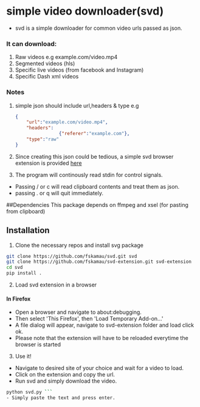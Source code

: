 # simple video downloader(svd)
- svd is a simple downloader for common video urls passed as json.

### It can download:
1. Raw videos e.g example.com/video.mp4
2. Segmented videos (hls)
3. Specific live videos (from facebook and Instagram)
4. Specific Dash xml videos

### Notes
1. simple json should include url,headers & type e.g
    ```json
    {
        "url":"example.com/video.mp4",
        "headers":
                    {"referer":"example.com"},
        "type":"raw"
    }
    ```

2. Since creating this json could be tedious, a simple svd browser extension
    is provided [here](https://github.com/fskamau/svd-extension)
	
3. The program will continously read stdin for control signals.
-  Passing / or c will read clipboard contents and treat them as json.
-  passing . or q will quit immediately.

##Dependencies
This package depends on ffmpeg and xsel (for pasting from clipboard)

## Installation
1. Clone the necessary repos and install svg package
```bash 
git clone https://github.com/fskamau/svd.git svd 
git clone https://github.com/fskamau/svd-extension.git svd-extension
cd svd
pip install .
```

2. Load svd extension in a browser
#### In Firefox 
- Open a browser and navigate to about:debugging.
- Then select 'This Firefox', then 'Load Temporary Add-on...'
- A file dialog will appear, navigate to svd-extension folder and load click ok.
- Please note that the extension will have to be reloaded everytime the browser is started

3. Use it!
- Navigate to desired site of your choice and wait for a video to load.
- Click on the extension and copy the url.
- Run svd and simply download the video.
 ```bash
 python svd.py ```
 - Simply paste the text and press enter.






                    
